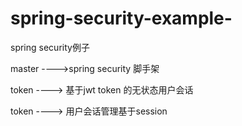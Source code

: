 # spring-security-example-
spring security例子


master ---->spring security 脚手架

token ----> 基于jwt token 的无状态用户会话

token ----> 用户会话管理基于session
